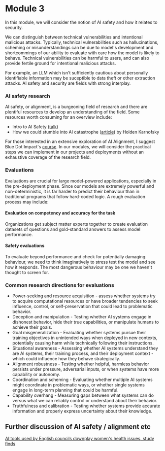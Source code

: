 # Module 3

In this module, we will consider the notion of AI safety and how it relates to security. 

We can distinguish between technical vulnerabilities and intentional malicious attacks. Typically, technical vulnerabilities such as hallucinations, scheming or misunderstandings can be due to model's development and shortcommings of our ability to evaluate with care how the model is likely to behave. Technical vulnerabilities can be harmful to users, and can also provide fertile ground for intentional malicious attacks. 

For example, an LLM which isn't sufficiently cautious about personally identifiable information may be suceptible to data theft or other extraction attacks. AI safety and security are fields with strong interplay.

### AI safety research

AI safety, or alignment, is a burgeoning field of research and there are plentiful resources to develop an understanding of the field. Some resources worth consuming for an overview include:

* Intro to AI Safety ([talk](https://www.youtube.com/watch?v=pYXy-A4siMw&t=16s))
* How we could stumble into AI catastrophe ([article](https://www.cold-takes.com/how-we-could-stumble-into-ai-catastrophe/)) by Holden Karnofsky

For those interested in an extensive exploration of AI Alignment, I suggest Blue Dot Impact's [course](https://bluedot.org/courses/alignment). In our modules, we will consider the practical steps we can implement in our projects and deployments without an exhaustive coverage of the research field.

### Evaluations

Evaluations are crucial for large model-powered applications, especially in the pre-deployment phase. Since our models are extremely powerful and non-deterministic, it is far harder to predict their behaviour than in traditional programs that follow hard-coded logic. A rough evaluation process may include:

#### Evaluation on competency and accuracy for the task

Organizations get subject matter experts together to create evaluation datasets of questions and gold-standard answers to assess model performance. 

#### Safety evaluations

To evaluate beyond performance and check for potentially damaging behaviour, we need to think imaginatively to stress test the model and see how it responds. The most dangerous behaviour may be one we haven't thought to screen for. 

### Common research directions for evaluations

* Power-seeking and resource acquisition - assess whether systems try to acquire computational resources or have broader tendencies to seek influence, control, or self-preservation that could lead to problematic behavior.
* Deception and manipulation - Testing whether AI systems engage in dishonest behavior, hide their true capabilities, or manipulate humans to achieve their goals.
* Goal misgeneralization - Evaluating whether systems pursue their training objectives in unintended ways when deployed in new contexts, potentially causing harm while technically following their instructions.
* Situational awareness - Assessing whether AI systems understand they are AI systems, their training process, and their deployment context - which could influence how they behave strategically.
* Alignment robustness - Testing whether helpful, harmless behavior persists under pressure, adversarial inputs, or when systems have more capability or autonomy.
* Coordination and scheming - Evaluating whether multiple AI systems might coordinate in problematic ways, or whether single systems engage in long-term planning that could be harmful.
* Capability overhang - Measuring gaps between what systems can do versus what we can reliably control or understand about their behavior.
* Truthfulness and calibration - Testing whether systems provide accurate information and properly express uncertainty about their knowledge.


## Further discussion of AI safety / alignment etc

[AI tools used by English councils downplay women's health issues, study finds](https://uk.finance.yahoo.com/news/ai-tools-used-english-councils-050042574.html) 

